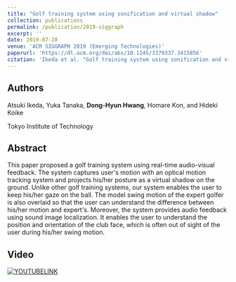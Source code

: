 ```yaml
---
title: "Golf training system using sonification and virtual shadow"
collection: publications
permalink: /publication/2019-siggraph
excerpt: ''
date: 2019-07-28
venue: 'ACM SIGGRAPH 2019 (Emerging Technologies)'
paperurl: 'https://dl.acm.org/doi/abs/10.1145/3379337.3415856'
citation: 'Ikeda et al. "Golf training system using sonification and virtual shadow." ACM SIGGRAPH 2019 Emerging Technologies. 2019.'
---
```

## Authors
Atsuki Ikeda, Yuka Tanaka, **Dong-Hyun Hwang**, Homare Kon, and Hideki Koike 

Tokyo Institute of Technology

## Abstract
This paper proposed a golf training system using real-time audio-visual feedback. The system captures user's motion with an optical motion tracking system and projects his/her posture as a virtual shadow on the ground. Unlike other golf training systems, our system enables the user to keep his/her gaze on the ball. The model swing motion of the expert golfer is also overlaid so that the user can understand the difference between his/her motion and expert's. Moreover, the system provides audio feedback using sound image localization. It enables the user to understand the position and orientation of the club face, which is often out of sight of the user during his/her swing motion.

## Video
[![YOUTUBELINK](https://img.youtube.com/vi/LLXw8fTnWw0/1.jpg)](https://www.youtube.com/watch?v=LLXw8fTnWw0)
